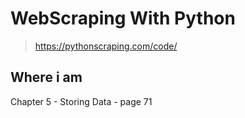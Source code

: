 # WebScraping With Python

> https://pythonscraping.com/code/


## Where i am

Chapter 5 - Storing Data - page 71